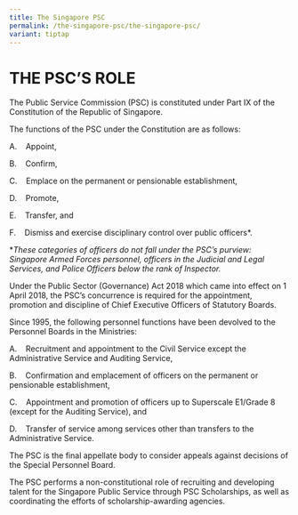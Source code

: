 ```yaml
---
title: The Singapore PSC
permalink: /the-singapore-psc/the-singapore-psc/
variant: tiptap
---
```

<h1><strong>THE PSC’S ROLE</strong></h1>
<p>The Public Service Commission (PSC) is constituted under Part IX of the
Constitution of the Republic of Singapore.</p>
<p>The functions of the PSC under the Constitution are as follows:</p>
<p>A.&nbsp;&nbsp;&nbsp; Appoint,</p>
<p>B.&nbsp;&nbsp;&nbsp; Confirm,</p>
<p>C.&nbsp;&nbsp;&nbsp; Emplace on the permanent or pensionable establishment,</p>
<p>D.&nbsp;&nbsp;&nbsp; Promote,</p>
<p>E.&nbsp;&nbsp;&nbsp; Transfer, and</p>
<p>F.&nbsp;&nbsp;&nbsp; Dismiss and exercise disciplinary control over public
officers*.</p>
<p>*<em>These categories of officers do not fall under the PSC’s purview: Singapore Armed Forces personnel, officers in the Judicial and Legal Services, and Police Officers below the rank of Inspector.</em>
</p>
<p></p>
<p>Under the Public Sector (Governance) Act 2018 which came into effect on
1 April 2018, the PSC’s concurrence is required for the appointment, promotion
and discipline of Chief Executive Officers of Statutory Boards.</p>
<p>Since 1995, the following personnel functions have been devolved to the
Personnel Boards in the Ministries:</p>
<p>A.&nbsp;&nbsp;&nbsp; Recruitment and appointment to the Civil Service
except the Administrative Service and Auditing Service,</p>
<p>B.&nbsp;&nbsp;&nbsp; Confirmation and emplacement of officers on the permanent
or pensionable establishment,</p>
<p>C.&nbsp;&nbsp;&nbsp; Appointment and promotion of officers up to Superscale
E1/Grade 8 (except for the Auditing Service), and</p>
<p>D.&nbsp;&nbsp;&nbsp; Transfer of service among services other than transfers
to the Administrative Service.</p>
<p></p>
<p>The PSC is the final appellate body to consider appeals against decisions
of the Special Personnel Board.</p>
<p>The PSC performs a non-constitutional role of recruiting and developing
talent for the Singapore Public Service through PSC Scholarships, as well
as coordinating the efforts of scholarship-awarding agencies.<strong><br></strong>
</p>